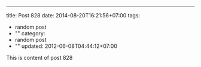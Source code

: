 ---
title: Post 828
date: 2014-08-20T16:21:56+07:00
tags:
  - random post
  - ""
category:
  - random post
  - ""
updated: 2012-06-08T04:44:12+07:00

This is content of post 828